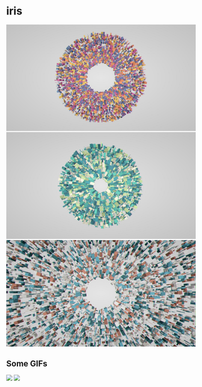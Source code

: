 # iris

![](imgs/51.jpg)
![](imgs/60.jpg)
![](imgs/56.jpg)

## Some GIFs

![](imgs/gif1.gif)
![](imgs/gif2.gif)
